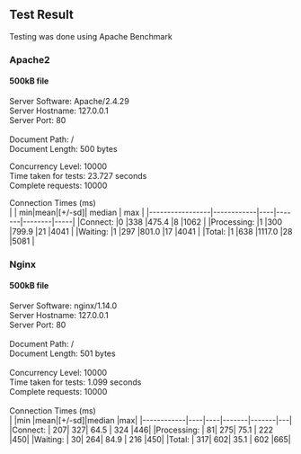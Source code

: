 ## Test Result
Testing was done using Apache Benchmark

### Apache2
#### 500kB file
Server Software:        Apache/2.4.29 <br>
Server Hostname:        127.0.0.1 <br>
Server Port:            80 <br>
<br>
Document Path:          / <br>
Document Length:        500 bytes <br>

Concurrency Level:      10000 <br>
Time taken for tests:   23.727 seconds <br>
Complete requests:      10000

Connection Times (ms) <br>
|                 |         min|mean|[+/-sd]| median | max |
|-----------------|------------|----|-------|--------|-----|
|Connect:         |0           |338 |475.4  |8       |1062 |
|Processing:      |1           |300 |799.9  |21      |4041 |
|Waiting:         |1           |297 |801.0  |17      |4041 |
|Total:           |1           |638 |1117.0 |28      |5081 |

### Nginx
#### 500kB file
Server Software:        nginx/1.14.0 <br> 
Server Hostname:        127.0.0.1 <br>
Server Port:            80 <br>
<br>
Document Path:          / <br>
Document Length:        501 bytes <br>
<br>
Concurrency Level:      10000 <br>
Time taken for tests:   1.099 seconds <br>
Complete requests:      10000 <br>
<br>
Connection Times (ms) <br>
|            |min |mean|[+/-sd]|median |max|
|------------|----|----|-------|-------|---|
|Connect:    | 207| 327|  64.5 |  324  |446|
|Processing: |  81| 275|  75.1 |  222  |450|
|Waiting:    |  30| 264|  84.9 |  216  |450|
|Total:      | 317| 602|  35.1 |  602  |665|
